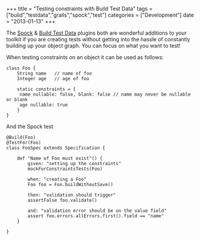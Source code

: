 +++
title 		= "Testing constraints with Build Test Data"
tags 		= ["build","testdata","grails","spock","test"]
categories	= ["Development"]
date		= "2013-01-13"
+++

The [Spock](http://grails.org/plugin/spock) & [Build Test Data](http://grails.org/plugin/build-test-data) plugins both are wonderful additions to your toolkit if you are creating tests without getting into the hassle of constantly building up your object graph. You can focus on what you want to test!

When testing constraints on an object it can be used as follows:

    class Foo {
        String name   // name of foo
        Integer age   // age of foo

        static constraints = {
         name nullable: false, blank: false // name may never be nullable or blank
         age nullable: true
        }
    }

And the Spock test

    @Build(Foo)
    @TestFor(Foo)
    class FooSpec extends Specification {

        def "Name of Foo must exist"() {
            given: "setting up the constraints"
            mockForConstraintsTests(Foo)

            when: "creating a Foo"
            Foo foo = Foo.buildWithoutSave()

            then: "validation should trigger"
            assertFalse foo.validate()

            and: "validation error should be on the value field"
            assert foo.errors.allErrors.first().field == "name"
        }

    }